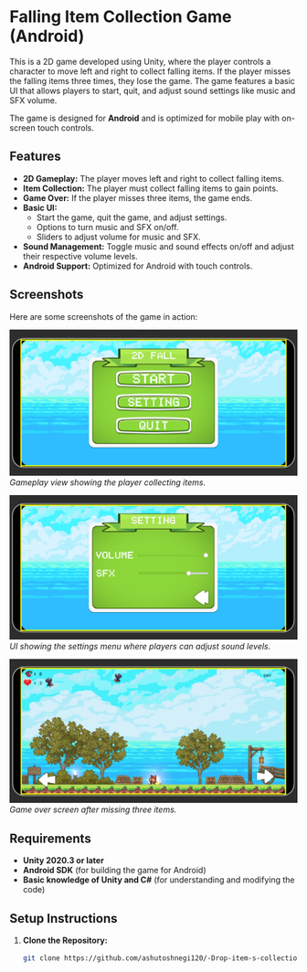 # Falling Item Collection Game (Android)

This is a 2D game developed using Unity, where the player controls a character to move left and right to collect falling items. If the player misses the falling items three times, they lose the game. The game features a basic UI that allows players to start, quit, and adjust sound settings like music and SFX volume.

The game is designed for **Android** and is optimized for mobile play with on-screen touch controls.

## Features

- **2D Gameplay:** The player moves left and right to collect falling items.
- **Item Collection:** The player must collect falling items to gain points.
- **Game Over:** If the player misses three items, the game ends.
- **Basic UI:**
  - Start the game, quit the game, and adjust settings.
  - Options to turn music and SFX on/off.
  - Sliders to adjust volume for music and SFX.
- **Sound Management:** Toggle music and sound effects on/off and adjust their respective volume levels.
- **Android Support:** Optimized for Android with touch controls.

## Screenshots

Here are some screenshots of the game in action:

![Game Screenshot 1](./Images/1.PNG)  
*Gameplay view showing the player collecting items.*

![Game Screenshot 2](./Images/2.PNG)  
*UI showing the settings menu where players can adjust sound levels.*

![Game Screenshot 3](./Images/3.PNG)  
*Game over screen after missing three items.*

## Requirements

- **Unity 2020.3 or later**
- **Android SDK** (for building the game for Android)
- **Basic knowledge of Unity and C#** (for understanding and modifying the code)

## Setup Instructions

1. **Clone the Repository:**
   ```bash
   git clone https://github.com/ashutoshnegi120/-Drop-item-s-collection-internship-assignment-.git
